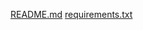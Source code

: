[README.md](https://github.com/Maheshnaidu5599/Birds-species-recognition/files/11351835/README.md)
[requirements.txt](https://github.com/Maheshnaidu5599/Birds-species-recognition/files/11351837/requirements.txt)

